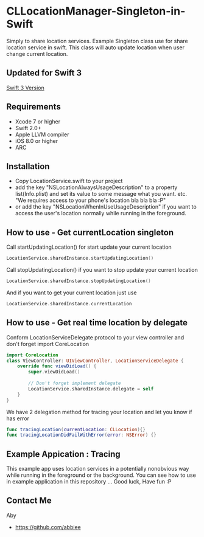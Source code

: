 # CLLocationManager-Singleton-in-Swift
Simply to share location services.
Example Singleton class use for share location service in swift.
This class will auto update location when user change current location.

## Updated for Swift 3
[Swift 3 Version](https://github.com/igroomgrim/CLLocationManager-Singleton-in-Swift/tree/swift-3)

## Requirements
* Xcode 7 or higher
* Swift 2.0+
* Apple LLVM compiler
* iOS 8.0 or higher
* ARC

## Installation
* Copy LocationService.swift to your project
* add the key "NSLocationAlwaysUsageDescription" to a property list(Info.plist) and set its value to some message what you want. etc. "We requires access to your phone's location bla bla bla :P"
* or add the key "NSLocationWhenInUseUsageDescription" if you want to access the user's location normally while running in the foreground.


## How to use - Get currentLocation singleton
Call startUpdatingLocation() for start update your current location
```swift
LocationService.sharedInstance.startUpdatingLocation()
```
Call stopUpdatingLocation() if you want to stop update your current location 
```swift
LocationService.sharedInstance.stopUpdatingLocation()
```
And if you want to get your current location just use
```swift
LocationService.sharedInstance.currentLocation
```

## How to use - Get real time location by delegate
Conform LocationServiceDelegate protocol to your view controller and don't forget import CoreLocation
```swift
import CoreLocation
class ViewController: UIViewController, LocationServiceDelegate {
	override func viewDidLoad() {
        super.viewDidLoad()
        
        // Don't forget implement delegate 
        LocationService.sharedInstance.delegate = self
    }
}
```

We have 2 delegation method for tracing your location and let you know if has error
```swift
func tracingLocation(currentLocation: CLLocation){}
func tracingLocationDidFailWithError(error: NSError) {} 
```
## Example Appication : Tracing
This example app uses location services in a potentially nonobvious way while running in the foreground or the background. 
You can see how to use in example application in this repository ... Good luck, Have fun :P

## Contact Me

Aby 

- https://github.com/abbiee

